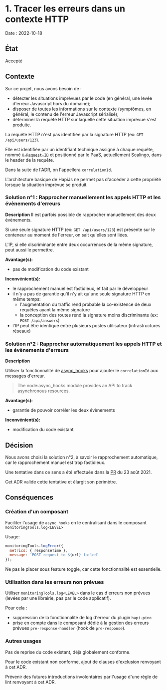 # 1. Tracer les erreurs dans un contexte HTTP

Date : 2022-10-18

## État

Accepté

## Contexte

Sur ce projet, nous avons besoin de :

- détecter les situations imprévues par le code (en général, une levée d'erreur Javascript hors du domaine);
- disposer de toutes les informations sur le contexte (symptômes, en général, le contenu de l'erreur Javascript
  sérialisé);
- déterminer la requête HTTP sur laquelle cette situation imprévue s'est produite.

La requête HTTP n'est pas identifiée par la signature HTTP (ex: `GET /api/users/123`).

Elle est identifiée par un identifiant technique assigné à chaque requête,
nommé [`X-Request-ID`](https://doc.scalingo.com/platform/app/x-request-id) et positionné par le
PaaS, actuellement Scalingo, dans le header de la requête.

Dans la suite de l'ADR, on l'appellera `correlationId`.

L'architecture basique de HapiJs ne permet pas d'accéder à cette propriété lorsque la situation imprévue se produit.

### Solution n°1 : Rapprocher manuellement les appels HTTP et les évènements d'erreurs

**Description**
Il est parfois possible de rapprocher manuellement des deux évènements.

Si une seule signature HTTP (ex: `GET /api/users/123`) est présente sur le conteneur au moment de l'erreur, on sait
qu'elles sont liées.

L'IP, si elle discriminante entre deux occurrences de la même signature, peut aussi le permettre.

**Avantage(s):**

- pas de modification du code existant

**Inconvénient(s):**

- le rapprochement manuel est fastidieux, et fait par le développeur
- il n'y a pas de garantie qu'il n'y ait qu'une seule signature HTTP en même temps:
  - l'augmentation du traffic rend probable la co-existence de deux requêtes ayant la même signature
  - la conception des routes rend la signature moins discriminante (ex: `POST /api/answers`)
- l'IP peut être identique entre plusieurs postes utilisateur (infrastructures réseaux)

### Solution n°2 : Rapprocher automatiquement les appels HTTP et les évènements d'erreurs

**Description**

Utiliser la fonctionnalité de [async_hooks](https://nodejs.org/api/async_hooks.html) pour ajouter le `correlationId` aux
messages d'erreur.
> The node:async_hooks module provides an API to track asynchronous resources.


**Avantage(s):**

- garantie de pouvoir corréler les deux évènements

**Inconvénient(s):**

- modification du code existant

## Décision

Nous avons choisi la solution n°2, à savoir le rapprochement automatique, car le rapprochement manuel est trop
fastidieux.

Une tentative dans ce sens a été effectuée dans la [PR](https://github.com/1024pix/pix/pull/3352) du 23 août 2021.

Cet ADR valide cette tentative et élargit son périmètre.

## Conséquences

### Création d'un composant

Faciliter l'usage de `async_hooks` en le centralisant dans le composant `monitoringTools.log<LEVEL>`

Usage:

```js
monitoringTools.logError({
  metrics: { responseTime },
  message: `POST request to ${url} failed`
});
```

Ne pas le placer sous feature toggle, car cette fonctionnalité est essentielle.

### Utilisation dans les erreurs non prévues

Utiliser `monitoringTools.log<LEVEL>` dans le cas d'erreurs non prévues (levées par une librairie, pas par le code
applicatif).

Pour cela :

- suppression de la fonctionnalité de log d'erreur du plugin `hapi-pino`
- prise en compte dans le composant dédié à la gestion des erreurs prévues `pre-response-handler` (hook
  de `pre-response`).

### Autres usages

Pas de reprise du code existant, déjà globalement conforme.

Pour le code existant non conforme, ajout de clauses d'exclusion renvoyant à cet ADR.

Prévenir des futures introductions involontaires par l'usage d'une règle de lint renvoyant à cet ADR.
